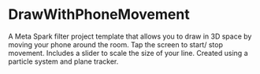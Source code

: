 # DrawWithPhoneMovement
A Meta Spark filter project template that allows you to draw in 3D space by moving your phone around the room. Tap the screen to start/ stop movement. Includes a slider to scale the size of your line. Created using a particle system and plane tracker.
